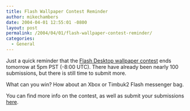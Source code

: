 ```yaml
---
title: Flash Wallpaper Contest Reminder
author: mikechambers
date: 2004-04-01 12:55:01 -0800
layout: post
permalink: /2004/04/01/flash-wallpaper-contest-reminder/
categories:
  - General
---
```



Just a quick reminder that the [Flash Desktop wallpaper contest][1] ends tomorrow at 5pm PST (-8:00 UTC). There have already been nearly 100 submissions, but there is still time to submit more.

What can you win? How about an Xbox or Timbuk2 Flash messenger bag.

You can find more info on the contest, as well as submit your submissions [here][1].

 [1]: /mesh/archives/004575.cfm
